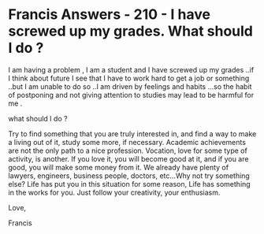 # Francis Answers - 210 - I have screwed up my grades. What should I do ?

I am having a problem , I am a student and I have screwed up my grades ..if I think about future I see that I have to work hard to get a job or something ..but I am unable to do so ..I am driven by feelings and habits ...so the habit of postponing and not giving attention to studies may lead to be harmful for me . 

what should I do ?

Try to find something that you are truly interested in, and find a way to make a living out of it, study some more, if necessary. Academic achievements are not the only path to a nice profession. Vocation, love for some type of activity, is another. If you love it, you will become good at it, and if you are good, you will make some money from it. We already have plenty of lawyers, engineers, business people, doctors, etc...Why not try something else? Life has put you in this situation for some reason, Life has something in the works for you. Just follow your creativity, your enthusiasm.

Love,

Francis

